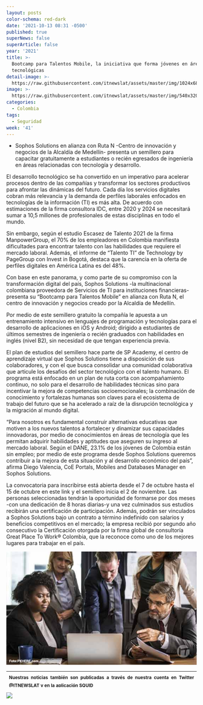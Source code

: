 ```yaml
---
layout: posts
color-schema: red-dark
date: '2021-10-13 08:31 -0500'
published: true
superNews: false
superArticle: false
year: '2021'
title: >-
  Bootcamp para Talentos Mobile, la iniciativa que forma jóvenes en áreas
  tecnológicas
detail-image: >-
  https://raw.githubusercontent.com/itnewslat/assets/master/img/1024x680/Trabajo-Equipo-g.jpg
image: >-
  https://raw.githubusercontent.com/itnewslat/assets/master/img/540x320/Trabajo-Equipo-p.jpg
categories:
  - Colombia
tags:
  - Seguridad
week: '41'
---
```

- Sophos Solutions en alianza con Ruta N -Centro de innovación y negocios de la Alcaldía de Medellín- presenta un semillero para capacitar gratuitamente a estudiantes o recién egresados de ingeniería en áreas relacionadas con tecnología y desarrollo.

El desarrollo tecnológico se ha convertido en un imperativo para acelerar procesos dentro de las compañías y transformar los sectores productivos para afrontar las dinámicas del futuro. Cada día los servicios digitales cobran más relevancia y la demanda de perfiles laborales enfocados en tecnologías de la información (TI) es más alta. De acuerdo con estimaciones de la firma consultora IDC, entre 2020 y 2024 se necesitará sumar a 10,5 millones de profesionales de estas disciplinas en todo el mundo. 

Sin embargo, según el estudio Escasez de Talento 2021 de la firma ManpowerGroup, el 70% de los empleadores en Colombia manifiesta dificultades para encontrar talento con las habilidades que requiere el mercado laboral. Además, el informe de “Talento TI” de Technology by PageGroup con Invest in Bogotá, destaca que la carencia en la oferta de perfiles digitales en América Latina es del 48%.

Con base en este panorama, y como parte de su compromiso con la transformación digital del país, Sophos Solutions -la multinacional colombiana proveedora de Servicios de TI para instituciones financieras- presenta su “Bootcamp para Talentos Mobile” en alianza con Ruta N, el centro de innovación y negocios creado por la Alcaldía de Medellín.

Por medio de este semillero gratuito la compañía le apuesta a un entrenamiento intensivo en lenguajes de programación y tecnologías para el desarrollo de aplicaciones en iOS y Android; dirigido a estudiantes de últimos semestres de ingeniería o recién graduados con habilidades en inglés (nivel B2), sin necesidad de que tengan experiencia previa.

El plan de estudios del semillero hace parte de SP Academy, el centro de aprendizaje virtual que Sophos Solutions tiene a disposición de sus colaboradores, y con el que busca consolidar una comunidad colaborativa que articule los desafíos del sector tecnológico con el talento humano. El programa está enfocado en un plan de ruta corta con acompañamiento continuo, no solo para el desarrollo de habilidades técnicas sino para incentivar la mejora de competencias socioemocionales; la combinación de conocimiento y fortalezas humanas son claves para el ecosistema de trabajo del futuro que se ha acelerado a raíz de la disrupción tecnológica y la migración al mundo digital.

“Para nosotros es fundamental construir alternativas educativas que motiven a los nuevos talentos a fortalecer y dinamizar sus capacidades innovadoras, por medio de conocimientos en áreas de tecnología que les permitan adquirir habilidades y aptitudes que aseguren su ingreso al mercado laboral. Según el DANE, 23.1% de los jóvenes de Colombia están sin empleo; por medio de este programa desde Sophos Solutions queremos contribuir a la mejora de esta situación y al desarrollo económico del país”, afirma Diego Valencia, CoE Portals, Mobiles and Databases Manager en Sophos Solutions.

La convocatoria para inscribirse está abierta desde el 7 de octubre hasta el 15 de octubre en este link y el semillero inicia el 2 de noviembre. Las personas seleccionadas tendrán la oportunidad de formarse por dos meses -con una dedicación de 8 horas diarias-y una vez culminados sus estudios recibirán una certificación de participación. Además, podrán ser vinculados a Sophos Solutions bajo un contrato a término indefinido con salarios y beneficios competitivos en el mercado; la empresa recibió por segundo año consecutivo la Certificación otorgada por la firma global de consultoría Great Place To Work® Colombia, que la reconoce como uno de los mejores lugares para trabajar en el país.

![](https://raw.githubusercontent.com/itnewslat/assets/master/img/540x320/Trabajo-Equipo-p.jpg)

<table style="height: 42px;" width="569">
<tbody>
<tr>
<td style="text-align: justify;"><sub><strong>Nuestras noticias también son publicadas a través de nuestra cuenta en Twitter <a href="https://twitter.com/itnewslat?lang=es">@ITNEWSLAT</a> y en la aplicación <a href="https://squidapp.co/en/">SQUID</a></strong></sub></td>
</tr>
</tbody>
</table>

<img src="https://tracker.metricool.com/c3po.jpg?hash=56f88a41e39ab42c063cc51676587a04"/>